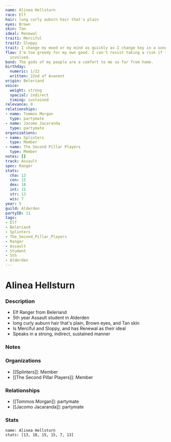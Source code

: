 ```yaml
---
name: Alinea Hellsturn
race: Elf
hair: long curly auburn hair that's plain
eyes: Brown
skin: Tan
ideal: Renewal
trait1: Merciful
trait2: Sloppy
trait: I change my mood or my mind as quickly as I change key in a song.
flaw: I'm too greedy for my own good. I can't resist taking a risk if there's money
  involved.
bond: The gods of my people are a comfort to me so far from home.
birthday:
  numeric: 1/22
  written: 22nd of Avanent
origin: Beleriand
voice:
  weight: strong
  spacial: indirect
  timing: sustained
relevance: 0
relationships:
- name: Tommos Morgan
  type: partymate
- name: Jacomo Jacaranda
  type: partymate
organizations:
- name: Splinters
  type: Member
- name: The Second Pillar Players
  type: Member
notes: []
track: Assault
spec: Ranger
stats:
  cha: 13
  con: 15
  dex: 18
  int: 15
  str: 13
  wis: 7
year: 5
guild: Alderden
partyID: 11
tags:
- Elf
- Beleriand
- Splinters
- The_Second_Pillar_Players
- Ranger
- Assault
- Student
- 5th
- Alderden
---
```

# Alinea Hellsturn
### Description
- Elf Ranger from Beleriand
- 5th year Assault student in Alderden
- long curly auburn hair that's plain, Brown eyes, and Tan skin
- Is Merciful and Sloppy, and has Renewal as their ideal
- Speaks in a strong, indirect, sustained manner

### Notes

### Organizations
- [[Splinters]]: Member
- [[The Second Pillar Players]]: Member

### Relationships
- [[Tommos Morgan]]: partymate
- [[Jacomo Jacaranda]]: partymate

### Stats
```statblock
name: Alinea Hellsturn
stats: [13, 18, 15, 15, 7, 13]
```